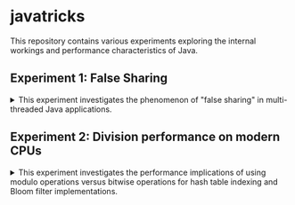 # javatricks

This repository contains various experiments exploring the internal workings and performance characteristics of Java.

## Experiment 1: False Sharing

<details>
<summary>
This experiment investigates the phenomenon of "false sharing" in multi-threaded Java applications.
</summary>

### False Sharing?

False Sharing occurs when multiple threads on different CPU cores modify variables that reside on the same cache line. Even though the threads might be accessing logically distinct variables, the underlying cache coherence protocol forces the cache line to be invalidated and re-fetched across cores unnecessarily. This leads to significant performance degradation due to increased cache misses and bus traffic.

Modern CPUs fetch data from main memory in blocks called cache lines (typically 64 bytes). When a thread modifies a variable, the entire cache line containing that variable is marked as dirty. If another thread on a different core needs to access *any* variable on that same cache line (even a different one), the cache line must be synchronized between the cores, often involving flushing the line from one cache and fetching it from memory or another cache.

### Demonstration with JMH

We used a simple JMH (Java Microbenchmark Harness) benchmark to demonstrate the performance impact of false sharing. The benchmark measures the throughput of multiple threads incrementing `volatile long` counters.

Three scenarios were tested:

1.  **Shared:** Threads increment counters located sequentially in memory, likely causing false sharing.
2.  **Padded:** Manual padding is added between counters to ensure they reside on separate cache lines.
3.  **Contended:** The `@jdk.internal.vm.annotation.Contended` annotation is used, letting the JVM handle the padding automatically.

**Benchmark Results (Apple M1 Max):**

Manual padding w/ two threads:

```
FalseSharingBenchmark.shared                        thrpt   10      61605,080 ±      697,841  ops/ms
FalseSharingBenchmark.shared:threadOne              thrpt   10      30859,425 ±      402,547  ops/ms
FalseSharingBenchmark.shared:threadTwo              thrpt   10      30745,655 ±      370,248  ops/ms
FalseSharingBenchmark.sharedPadded                  thrpt   10     319110,855 ±     8636,750  ops/ms
FalseSharingBenchmark.sharedPadded:threadOnePadded  thrpt   10     159559,089 ±     4354,915  ops/ms
FalseSharingBenchmark.sharedPadded:threadTwoPadded  thrpt   10     159551,766 ±     4301,505  ops/ms
```

Manual padding vs. `@Contended` annotation w/ four threads:
```
Benchmark                                                    Mode  Cnt       Score       Error   Units
FalseSharingBenchmark.shared                                thrpt   10  120935,457 ±   716,220  ops/ms
FalseSharingBenchmark.shared:threadFour                     thrpt   10   30378,396 ±   232,613  ops/ms
FalseSharingBenchmark.shared:threadOne                      thrpt   10   29994,905 ±   455,190  ops/ms
FalseSharingBenchmark.shared:threadThree                    thrpt   10   30521,759 ±   392,599  ops/ms
FalseSharingBenchmark.shared:threadTwo                      thrpt   10   30040,397 ±   444,160  ops/ms
FalseSharingBenchmark.sharedContended                       thrpt   10  613333,027 ± 22605,389  ops/ms
FalseSharingBenchmark.sharedContended:threadFourContended   thrpt   10  153282,115 ±  5865,765  ops/ms
FalseSharingBenchmark.sharedContended:threadOneContended    thrpt   10  153458,037 ±  5502,959  ops/ms
FalseSharingBenchmark.sharedContended:threadThreeContended  thrpt   10  153226,867 ±  5869,162  ops/ms
FalseSharingBenchmark.sharedContended:threadTwoContended    thrpt   10  153366,008 ±  5472,848  ops/ms
FalseSharingBenchmark.sharedPadded                          thrpt   10  383142,212 ± 24388,322  ops/ms
FalseSharingBenchmark.sharedPadded:threadFourPadded         thrpt   10   96042,353 ±  6447,167  ops/ms
FalseSharingBenchmark.sharedPadded:threadOnePadded          thrpt   10   95592,055 ±  6876,214  ops/ms
FalseSharingBenchmark.sharedPadded:threadThreePadded        thrpt   10   95542,397 ±  6824,755  ops/ms
FalseSharingBenchmark.sharedPadded:threadTwoPadded          thrpt   10   95965,407 ±  6313,346  ops/ms
```

As the results show, the `shared` benchmark has significantly lower throughput compared to the `sharedPadded` and `sharedContended` versions, which is exacerbated by adding more threads to increase contention. This highlights the performance penalty of false sharing. Both manual padding and using `@Contended` yield substantial improvements (around 5x higher total throughput) by ensuring variables accessed by different threads reside on separate cache lines.

Increasing manual padding shows that performance gets closer to `@Contended`:

```
FalseSharingBenchmark.sharedPadded                          thrpt   10  580073,970 ± 38916,332  ops/ms
FalseSharingBenchmark.sharedPadded:threadFourPadded         thrpt   10  145043,245 ±  9716,278  ops/ms
FalseSharingBenchmark.sharedPadded:threadOnePadded          thrpt   10  144860,255 ±  9816,440  ops/ms
FalseSharingBenchmark.sharedPadded:threadThreePadded        thrpt   10  144986,332 ±  9852,272  ops/ms
FalseSharingBenchmark.sharedPadded:threadTwoPadded          thrpt   10  145184,139 ±  9543,492  ops/ms
```

### Assembly Inspection

Looking at the compiled assembly code confirms the memory layout differences:

**Unpadded (`shared`):**

The offset between accesses is small (#0x10, or 16 bytes), indicating the variables are close together in memory, likely within the same cache line.

```assembly
 add	x11, x10, #0x10       ; pointer to field `value1`
 ldar	x11, [x11]            ; atomic load
 add	x11, x11, #0x1        ; increment
 add	x12, x10, #0x10
 stlr	x11, [x12]            ; atomic store (volatile)
```

**Padded (`sharedPadded`):**

The offset is much larger (#0x50, or 80 bytes), exceeding the typical cache line size (64 bytes), thus placing the variables on different cache lines.

```assembly
 add	x12, x11, #0x50       ; pointer to field `value1`
 ldar	x12, [x12]            ; atomic load
 add	x12, x12, #0x1
 add	x13, x11, #0x50
 stlr	x12, [x13]            ; atomic store
```

*(Note: The `@Contended` annotation achieves a similar separation, managed by the JVM.)*

### Conclusion

While rarely an issue in most production systems, false sharing can severely impact the performance of highly optimized multi-threaded applications. Developers should be aware of memory layout and utilize padding techniques (manually or via `@Contended`) when contended access to variables located close in memory is expected.


### Running the experiments

Run the benchmark

```
./gradlew jmh
```

Output compiled assembly.

```
java -cp app/build/classes/java/jmh/ -XX:+UnlockDiagnosticVMOptions -XX:+PrintAssembly -XX:+PrintCompilation -Djava.library.path=[path-to-hsdis-dylib-dir] -XX:CompileCommand=compileonly,fi.lauripiispanen.benchmarks.CompilationMain::doIt  fi.lauripiispanen.benchmarks.CompilationMain > output.asm
```
</details>

## Experiment 2: Division performance on modern CPUs

<details>
<summary>
This experiment investigates the performance implications of using modulo operations versus bitwise operations for hash table indexing and Bloom filter implementations.
</summary>

### Background

Modern CPUs are highly optimized for certain operations, with integer division and division operations being notably slower than bitwise operations. This experiment explores these performance characteristics in the context of hash table indexing and Bloom filter implementations.

### Benchmark Design

The benchmark suite tests several scenarios:

1. **Pure Hash Function Performance**
   - `hashWithModulo`: Using `Math.floorMod()` for hash value reduction
   - `hashWithBitwiseAnd`: Using bitwise AND with (size-1) for power-of-2 sizes
   - `hashWithoutMasking`: Raw hash computation without reduction

2. **Pure Indexing Performance**
   - `indexingWithModulo`: Using modulo for index calculation
   - `indexingWithBitwiseAnd`: Using bitwise AND for power-of-2 sizes

3. **Bloom Filter Implementations**
   - `bloomFilterInsertWithBitSet`: Using Java's `BitSet`
   - `bloomFilterInsertWithManualBitArray`: Manual bit array implementation
   - `bloomFilterInsertWithBooleanArray`: Using boolean array
   - `bloomFilterQueryWithModulo`: Query using modulo operations
   - `bloomFilterQueryWithBitwiseAnd`: Query using bitwise operations

### Results Analysis

The benchmark results (on Apple M1 Max) reveal several key insights:

1. **Hash Function Performance**
   - Bitwise AND is ~2.5x faster than modulo operations

2. **Indexing Performance**
   - Bitwise AND is dramatically faster (~20x) than modulo operations

3. **Bloom Filter Implementations**
   - Manual bit array implementation shows good performance for larger sizes
   - BitSet performance is competitive but slightly slower
   - Query performance with bitwise operations is ~2x faster than modulo

### Key Findings

1. **Power-of-2 Sizing**: When possible, using power-of-2 sizes for hash tables and Bloom filters allows for efficient bitwise operations instead of modulo.

2. **Implementation Choice**: The choice between BitSet, boolean array, or manual bit array depends on the use case:
   - Boolean arrays are fastest for small sizes
   - Manual bit arrays are more memory-efficient and perform well for larger sizes
   - BitSet provides a good balance of convenience and performance

3. **Modulo vs Bitwise**: The performance difference between modulo and bitwise operations is significant enough to warrant careful consideration in performance-critical code.

### Conclusion

The results demonstrate that careful consideration of CPU operation costs can lead to significant performance improvements. When implementing hash tables or Bloom filters:

1. Use power-of-2 sizes when possible to enable bitwise operations
2. Choose the appropriate bit storage implementation based on size requirements
3. Avoid modulo operations in performance-critical paths
4. Consider memory usage vs performance trade-offs when selecting implementations


**Benchmark Results (Apple M1 Max):**

```
Benchmark                                                   (bitsetSize)  (numElements)  Mode  Cnt          Score         Error  Units
CpuDivisionBenchmark.bitsetSetOnly                                131072          50000  avgt    3     105017,096 ±   19579,056  ns/op
CpuDivisionBenchmark.bitsetSetOnly                                131072         200000  avgt    3     416390,744 ±   43046,974  ns/op
CpuDivisionBenchmark.bitsetSetOnly                               1048576          50000  avgt    3     106044,957 ±    5715,036  ns/op
CpuDivisionBenchmark.bitsetSetOnly                               1048576         200000  avgt    3     426784,623 ±  181585,366  ns/op
CpuDivisionBenchmark.bloomFilterInsertWithBitSet                  131072          50000  avgt    3      53045,900 ±    3081,579  ns/op
CpuDivisionBenchmark.bloomFilterInsertWithBitSet                  131072         200000  avgt    3     210223,274 ±    9090,088  ns/op
CpuDivisionBenchmark.bloomFilterInsertWithBitSet                 1048576          50000  avgt    3      58811,558 ±   19257,124  ns/op
CpuDivisionBenchmark.bloomFilterInsertWithBitSet                 1048576         200000  avgt    3     215715,031 ±   19798,896  ns/op
CpuDivisionBenchmark.bloomFilterInsertWithBooleanArray            131072          50000  avgt    3      22519,256 ±   11065,114  ns/op
CpuDivisionBenchmark.bloomFilterInsertWithBooleanArray            131072         200000  avgt    3      76525,463 ±    5548,244  ns/op
CpuDivisionBenchmark.bloomFilterInsertWithBooleanArray           1048576          50000  avgt    3      57916,813 ±    6231,833  ns/op
CpuDivisionBenchmark.bloomFilterInsertWithBooleanArray           1048576         200000  avgt    3     170518,844 ±    9453,143  ns/op
CpuDivisionBenchmark.bloomFilterInsertWithManualBitArray          131072          50000  avgt    3      30963,484 ±   11203,913  ns/op
CpuDivisionBenchmark.bloomFilterInsertWithManualBitArray          131072         200000  avgt    3     125916,582 ±   80444,330  ns/op
CpuDivisionBenchmark.bloomFilterInsertWithManualBitArray         1048576          50000  avgt    3      35681,091 ±    5510,615  ns/op
CpuDivisionBenchmark.bloomFilterInsertWithManualBitArray         1048576         200000  avgt    3     127580,281 ±   10778,755  ns/op
CpuDivisionBenchmark.bloomFilterQueryWithBitwiseAnd               131072          50000  avgt    3     721728,185 ±   28232,733  ns/op
CpuDivisionBenchmark.bloomFilterQueryWithBitwiseAnd:hits          131072          50000  avgt    3  129285342,000                    #
CpuDivisionBenchmark.bloomFilterQueryWithBitwiseAnd:misses        131072          50000  avgt    3  287414658,000                    #
CpuDivisionBenchmark.bloomFilterQueryWithBitwiseAnd               131072         200000  avgt    3    4058572,571 ±  662439,443  ns/op
CpuDivisionBenchmark.bloomFilterQueryWithBitwiseAnd:hits          131072         200000  avgt    3  159689440,000                    #
CpuDivisionBenchmark.bloomFilterQueryWithBitwiseAnd:misses        131072         200000  avgt    3  136910560,000                    #
CpuDivisionBenchmark.bloomFilterQueryWithBitwiseAnd              1048576          50000  avgt    3     596910,740 ±   14164,948  ns/op
CpuDivisionBenchmark.bloomFilterQueryWithBitwiseAnd:hits         1048576          50000  avgt    3  108509826,000                    #
CpuDivisionBenchmark.bloomFilterQueryWithBitwiseAnd:misses       1048576          50000  avgt    3  395390174,000                    #
CpuDivisionBenchmark.bloomFilterQueryWithBitwiseAnd              1048576         200000  avgt    3    2860234,912 ±  994504,546  ns/op
CpuDivisionBenchmark.bloomFilterQueryWithBitwiseAnd:hits         1048576         200000  avgt    3  108479070,000                    #
CpuDivisionBenchmark.bloomFilterQueryWithBitwiseAnd:misses       1048576         200000  avgt    3  312520930,000                    #
CpuDivisionBenchmark.bloomFilterQueryWithModulo                   131072          50000  avgt    3    1381439,369 ±  329748,746  ns/op
CpuDivisionBenchmark.bloomFilterQueryWithModulo:hits              131072          50000  avgt    3   67528089,000                    #
CpuDivisionBenchmark.bloomFilterQueryWithModulo:misses            131072          50000  avgt    3  150121911,000                    #
CpuDivisionBenchmark.bloomFilterQueryWithModulo                   131072         200000  avgt    3    6348024,405 ± 4796321,227  ns/op
CpuDivisionBenchmark.bloomFilterQueryWithModulo:hits              131072         200000  avgt    3  102188320,000                    #
CpuDivisionBenchmark.bloomFilterQueryWithModulo:misses            131072         200000  avgt    3   87611680,000                    #
CpuDivisionBenchmark.bloomFilterQueryWithModulo                  1048576          50000  avgt    3    1258727,845 ±  250752,948  ns/op
CpuDivisionBenchmark.bloomFilterQueryWithModulo:hits             1048576          50000  avgt    3   51423192,000                    #
CpuDivisionBenchmark.bloomFilterQueryWithModulo:misses           1048576          50000  avgt    3  187376808,000                    #
CpuDivisionBenchmark.bloomFilterQueryWithModulo                  1048576         200000  avgt    3    5420811,450 ±  236169,868  ns/op
CpuDivisionBenchmark.bloomFilterQueryWithModulo:hits             1048576         200000  avgt    3   57202740,000                    #
CpuDivisionBenchmark.bloomFilterQueryWithModulo:misses           1048576         200000  avgt    3  164797260,000                    #
CpuDivisionBenchmark.booleanArraySetOnly                          131072          50000  avgt    3      17493,654 ±    6213,956  ns/op
CpuDivisionBenchmark.booleanArraySetOnly                          131072         200000  avgt    3      63263,283 ±   33397,812  ns/op
CpuDivisionBenchmark.booleanArraySetOnly                         1048576          50000  avgt    3      27120,142 ±    5999,949  ns/op
CpuDivisionBenchmark.booleanArraySetOnly                         1048576         200000  avgt    3      73456,586 ±   12864,248  ns/op
CpuDivisionBenchmark.hashWithBitwiseAnd                           131072          50000  avgt    3     454272,796 ±   74208,398  ns/op
CpuDivisionBenchmark.hashWithBitwiseAnd                           131072         200000  avgt    3    1926717,840 ±  277792,398  ns/op
CpuDivisionBenchmark.hashWithBitwiseAnd                          1048576          50000  avgt    3     454088,598 ±   14023,229  ns/op
CpuDivisionBenchmark.hashWithBitwiseAnd                          1048576         200000  avgt    3    1921004,156 ±  169911,789  ns/op
CpuDivisionBenchmark.hashWithModulo                               131072          50000  avgt    3    1172494,244 ±  145857,040  ns/op
CpuDivisionBenchmark.hashWithModulo                               131072         200000  avgt    3    4841181,904 ±  846031,439  ns/op
CpuDivisionBenchmark.hashWithModulo                              1048576          50000  avgt    3    1180231,025 ±  228614,130  ns/op
CpuDivisionBenchmark.hashWithModulo                              1048576         200000  avgt    3    4848234,477 ±  314440,020  ns/op
CpuDivisionBenchmark.hashWithoutMasking                           131072          50000  avgt    3     446747,639 ±   22707,669  ns/op
CpuDivisionBenchmark.hashWithoutMasking                           131072         200000  avgt    3    1849552,584 ±   64065,512  ns/op
CpuDivisionBenchmark.hashWithoutMasking                          1048576          50000  avgt    3     445367,970 ±   17998,347  ns/op
CpuDivisionBenchmark.hashWithoutMasking                          1048576         200000  avgt    3    1937974,709 ± 1375283,655  ns/op
CpuDivisionBenchmark.indexingWithBitwiseAnd                       131072          50000  avgt    3       5603,283 ±    1716,167  ns/op
CpuDivisionBenchmark.indexingWithBitwiseAnd                       131072         200000  avgt    3      22488,621 ±   11268,551  ns/op
CpuDivisionBenchmark.indexingWithBitwiseAnd                      1048576          50000  avgt    3       5625,997 ±    1261,428  ns/op
CpuDivisionBenchmark.indexingWithBitwiseAnd                      1048576         200000  avgt    3      23630,282 ±   47738,423  ns/op
CpuDivisionBenchmark.indexingWithModulo                           131072          50000  avgt    3     103227,632 ±   35723,276  ns/op
CpuDivisionBenchmark.indexingWithModulo                           131072         200000  avgt    3     543050,113 ±   93756,129  ns/op
CpuDivisionBenchmark.indexingWithModulo                          1048576          50000  avgt    3     104787,750 ±   39164,354  ns/op
CpuDivisionBenchmark.indexingWithModulo                          1048576         200000  avgt    3     539933,978 ±   91642,901  ns/op
CpuDivisionBenchmark.manualBitArraySetOnly                        131072          50000  avgt    3     109158,890 ±    8196,172  ns/op
CpuDivisionBenchmark.manualBitArraySetOnly                        131072         200000  avgt    3     435514,457 ±   52146,252  ns/op
CpuDivisionBenchmark.manualBitArraySetOnly                       1048576          50000  avgt    3     111102,541 ±   27053,753  ns/op
CpuDivisionBenchmark.manualBitArraySetOnly                       1048576         200000  avgt    3     438821,655 ±  146022,972  ns/op
```
</details>